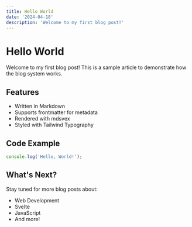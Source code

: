```yaml
---
title: Hello World
date: '2024-04-18'
description: 'Welcome to my first blog post!'
---
```


# Hello World

Welcome to my first blog post! This is a sample article to demonstrate how the blog system works.

## Features

- Written in Markdown
- Supports frontmatter for metadata
- Rendered with mdsvex
- Styled with Tailwind Typography

## Code Example

```javascript
console.log('Hello, World!');
```

## What's Next?

Stay tuned for more blog posts about:

- Web Development
- Svelte
- JavaScript
- And more!
